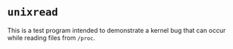 # `unixread`

This is a test program intended to demonstrate a kernel bug that can occur while reading files from `/proc`.
